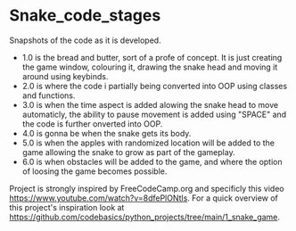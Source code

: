 # Snake_code_stages
Snapshots of the code as it is developed.
* 1.0 is the bread and butter, sort of a profe of concept. It is just creating the game window, colouring it, drawing the snake head and moving it around using keybinds.
* 2.0 is where the code i partially being converted into OOP using classes and functions.
* 3.0 is when the time aspect is added alowing the snake head to move automaticly, the ability to pause movement is added using "SPACE" and the code is further onverted into OOP.
* 4.0 is gonna be when the snake gets its body.
* 5.0 is when the apples with randomized location will be added to the game allowing the snake to grow as part of the gameplay.
* 6.0 is when obstacles will be added to the game, and where the option of loosing the game becomes possible.

Project is strongly inspired by FreeCodeCamp.org and specificly this video https://www.youtube.com/watch?v=8dfePlONtls. For a quick overview of this project's inspiration look at https://github.com/codebasics/python_projects/tree/main/1_snake_game.
